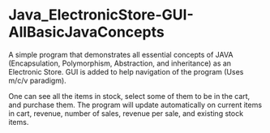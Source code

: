 # Java_ElectronicStore-GUI-AllBasicJavaConcepts
A simple program that demonstrates all essential concepts of JAVA (Encapsulation, Polymorphism, Abstraction, and inheritance) as an Electronic Store. GUI is added to help navigation of the program (Uses m/c/v paradigm).

One can see all the items in stock, select some of them to be in the cart, and purchase them. The program will update automatically on current items in cart, revenue, number of sales, revenue per sale, and existing stock items.
